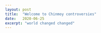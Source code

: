 ```yaml
---
layout: post
title:  "Welcome to Chinmoy controversies"
date:   2020-06-25
excerpt: "world changed changed"
---
```

